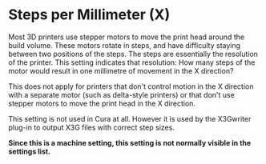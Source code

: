 Steps per Millimeter (X)
====
Most 3D printers use stepper motors to move the print head around the build volume. These motors rotate in steps, and have difficulty staying between two positions of the steps. The steps are essentially the resolution of the printer. This setting indicates that resolution: How many steps of the motor would result in one millimetre of movement in the X direction?

This does not apply for printers that don't control motion in the X direction with a separate motor (such as delta-style printers) or that don't use stepper motors to move the print head in the X direction.

This setting is not used in Cura at all. However it is used by the X3Gwriter plug-in to output X3G files with correct step sizes.

**Since this is a machine setting, this setting is not normally visible in the settings list.**